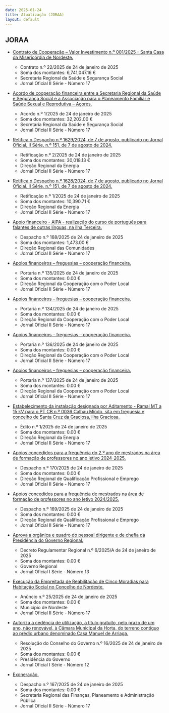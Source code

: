 ```yaml
---
date: 2025-01-24
title: Atualização (JORAA)
layout: default
---
```

## JORAA

* [Contrato de Cooperação – Valor Investimento n.º 001/2025 - Santa Casa da Misericórdia de Nordeste.](https://jo.azores.gov.pt/#/ato/f2437a2a-c28b-4b4e-8236-d71d4db407de)
  * Contrato n.º 22/2025 de 24 de janeiro de 2025
  * Soma dos montantes: 6,741,047.16 €
  * Secretaria Regional da Saúde e Segurança Social
  * Jornal Oficial II Série - Número 17

* [Acordo de cooperação financeira entre a Secretaria Regional da Saúde e Segurança Social e a Associação para o Planeamento Familiar e Saúde Sexual e Reprodutiva – Açores.](https://jo.azores.gov.pt/#/ato/0e6b8140-8363-4ba5-accd-2af47c8433e5)
  * Acordo n.º 1/2025 de 24 de janeiro de 2025
  * Soma dos montantes: 32,202.00 €
  * Secretaria Regional da Saúde e Segurança Social
  * Jornal Oficial II Série - Número 17

* [Retifica o Despacho n.º 1629/2024, de 7 de agosto, publicado no Jornal Oficial, II Série, n.º 151, de 7 de agosto de 2024.](https://jo.azores.gov.pt/#/ato/423bb372-2e07-4d34-b8b1-8e08c7a25e6e)
  * Retificação n.º 2/2025 de 24 de janeiro de 2025
  * Soma dos montantes: 30,018.13 €
  * Direção Regional da Energia
  * Jornal Oficial II Série - Número 17

* [Retifica o Despacho n.º 1628/2024, de 7 de agosto, publicado no Jornal Oficial, II Série, n.º 151, de 7 de agosto de 2024.](https://jo.azores.gov.pt/#/ato/ce2ac419-123b-4cdf-8499-f78a75449388)
  * Retificação n.º 1/2025 de 24 de janeiro de 2025
  * Soma dos montantes: 10,390.71 €
  * Direção Regional da Energia
  * Jornal Oficial II Série - Número 17

* [Apoio financeiro - AIPA - realização do curso de português para falantes de outras línguas, na ilha Terceira.](https://jo.azores.gov.pt/#/ato/00504eff-2c47-4d20-8777-1271261bced9)
  * Despacho n.º 168/2025 de 24 de janeiro de 2025
  * Soma dos montantes: 1,473.00 €
  * Direção Regional das Comunidades
  * Jornal Oficial II Série - Número 17

* [Apoios financeiros – freguesias – cooperação financeira.](https://jo.azores.gov.pt/#/ato/5bb79252-462b-4c98-97f2-ece5ac8b4d44)
  * Portaria n.º 135/2025 de 24 de janeiro de 2025
  * Soma dos montantes: 0.00 €
  * Direção Regional da Cooperação com o Poder Local
  * Jornal Oficial II Série - Número 17

* [Apoios financeiros – freguesias – cooperação financeira.](https://jo.azores.gov.pt/#/ato/088346b9-1de3-472f-ba10-ccd54344c44c)
  * Portaria n.º 134/2025 de 24 de janeiro de 2025
  * Soma dos montantes: 0.00 €
  * Direção Regional da Cooperação com o Poder Local
  * Jornal Oficial II Série - Número 17

* [Apoios financeiros – freguesias – cooperação financeira.](https://jo.azores.gov.pt/#/ato/77de9e4a-8a35-44bf-a3e5-9bb749a576f8)
  * Portaria n.º 136/2025 de 24 de janeiro de 2025
  * Soma dos montantes: 0.00 €
  * Direção Regional da Cooperação com o Poder Local
  * Jornal Oficial II Série - Número 17

* [Apoios financeiros – freguesias – cooperação financeira.](https://jo.azores.gov.pt/#/ato/a2c582e7-ab4f-4a06-89eb-6a4ec1913683)
  * Portaria n.º 137/2025 de 24 de janeiro de 2025
  * Soma dos montantes: 0.00 €
  * Direção Regional da Cooperação com o Poder Local
  * Jornal Oficial II Série - Número 17

* [Estabelecimento da instalação designada por Aditamento - Ramal MT a 15 kV para o PT CB n.º 0036 Calhau Miúdo, sita em freguesia e concelho de Santa Cruz da Graciosa, ilha Graciosa.](https://jo.azores.gov.pt/#/ato/ae5b808e-9b0f-4c05-8517-fe0b8457f130)
  * Édito n.º 1/2025 de 24 de janeiro de 2025
  * Soma dos montantes: 0.00 €
  * Direção Regional da Energia
  * Jornal Oficial II Série - Número 17

* [Apoios concedidos para a frequência do 2.º ano de mestrados na área de formação de professores no ano letivo 2024-2025.](https://jo.azores.gov.pt/#/ato/5fdd7ab4-c1c2-4658-934d-b0649ee0dabc)
  * Despacho n.º 170/2025 de 24 de janeiro de 2025
  * Soma dos montantes: 0.00 €
  * Direção Regional de Qualificação Profissional e Emprego
  * Jornal Oficial II Série - Número 17

* [Apoios concedidos para a frequência de mestrados na área de formação de professores no ano letivo 2024/2025.](https://jo.azores.gov.pt/#/ato/de50ed1c-f78e-4946-8c2e-8ccf1d98d715)
  * Despacho n.º 169/2025 de 24 de janeiro de 2025
  * Soma dos montantes: 0.00 €
  * Direção Regional de Qualificação Profissional e Emprego
  * Jornal Oficial II Série - Número 17

* [Aprova a orgânica e quadro do pessoal dirigente e de chefia da Presidência do Governo Regional.](https://jo.azores.gov.pt/#/ato/856ab9b0-32c8-4cc3-b746-1f336b62fd2a)
  * Decreto Regulamentar Regional n.º 6/2025/A de 24 de janeiro de 2025
  * Soma dos montantes: 0.00 €
  * Governo Regional
  * Jornal Oficial I Série - Número 13

* [Execução da Empreitada de Reabilitação de Cinco Moradias para Habitação Social no Concelho de Nordeste.](https://jo.azores.gov.pt/#/ato/a7f573f5-de18-41d6-8c92-1fbeac1c0b93)
  * Anúncio n.º 25/2025 de 24 de janeiro de 2025
  * Soma dos montantes: 0.00 €
  * Município de Nordeste
  * Jornal Oficial II Série - Número 17

* [Autoriza a cedência de utilização, a título gratuito, pelo prazo de um ano, não renovável, à Câmara Municipal da Horta, do terreno contíguo ao prédio urbano denominado Casa Manuel de Arriaga.](https://jo.azores.gov.pt/#/ato/e592e349-5a51-4928-b0b1-65a0131a1479)
  * Resolução do Conselho do Governo n.º 16/2025 de 24 de janeiro de 2025
  * Soma dos montantes: 0.00 €
  * Presidência do Governo
  * Jornal Oficial I Série - Número 12

* [Exoneração.](https://jo.azores.gov.pt/#/ato/1956d35e-8dcc-4239-a8a5-151246cae6e0)
  * Despacho n.º 167/2025 de 24 de janeiro de 2025
  * Soma dos montantes: 0.00 €
  * Secretaria Regional das Finanças, Planeamento e Administração Pública
  * Jornal Oficial II Série - Número 17
